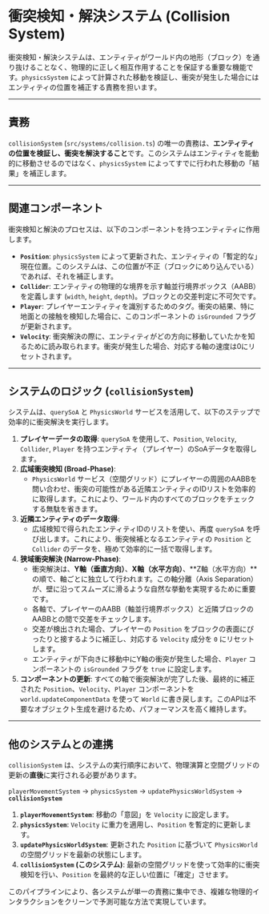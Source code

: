 # 衝突検知・解決システム (Collision System)

衝突検知・解決システムは、エンティティがワールド内の地形（ブロック）を通り抜けることなく、物理的に正しく相互作用することを保証する重要な機能です。`physicsSystem` によって計算された移動を検証し、衝突が発生した場合にはエンティティの位置を補正する責務を担います。

---

## 責務

`collisionSystem` (`src/systems/collision.ts`) の唯一の責務は、**エンティティの位置を検証し、衝突を解決すること**です。このシステムはエンティティを能動的に移動させるのではなく、`physicsSystem` によってすでに行われた移動の「結果」を補正します。

---

## 関連コンポーネント

衝突検知と解決のプロセスは、以下のコンポーネントを持つエンティティに作用します。

-   **`Position`**: `physicsSystem` によって更新された、エンティティの「暫定的な」現在位置。このシステムは、この位置が不正（ブロックにめり込んでいる）であれば、それを補正します。
-   **`Collider`**: エンティティの物理的な境界を示す軸並行境界ボックス（AABB）を定義します (`width`, `height`, `depth`)。ブロックとの交差判定に不可欠です。
-   **`Player`**: プレイヤーエンティティを識別するためのタグ。衝突の結果、特に地面との接触を検知した場合に、このコンポーネントの `isGrounded` フラグが更新されます。
-   **`Velocity`**: 衝突解決の際に、エンティティがどの方向に移動していたかを知るために読み取られます。衝突が発生した場合、対応する軸の速度は0にリセットされます。

---

## システムのロジック (`collisionSystem`)

システムは、`querySoA` と `PhysicsWorld` サービスを活用して、以下のステップで効率的に衝突解決を実行します。

1.  **プレイヤーデータの取得**: `querySoA` を使用して、`Position`, `Velocity`, `Collider`, `Player` を持つエンティティ（プレイヤー）のSoAデータを取得します。
2.  **広域衝突検知 (Broad-Phase)**:
    -   `PhysicsWorld` サービス（空間グリッド）にプレイヤーの周囲のAABBを問い合わせ、衝突の可能性がある近隣エンティティのIDリストを効率的に取得します。これにより、ワールド内のすべてのブロックをチェックする無駄を省きます。
3.  **近隣エンティティのデータ取得**:
    -   広域検知で得られたエンティティIDのリストを使い、再度 `querySoA` を呼び出します。これにより、衝突候補となるエンティティの `Position` と `Collider` のデータを、極めて効率的に一括で取得します。
4.  **狭域衝突解決 (Narrow-Phase)**:
    -   衝突解決は、**Y軸（垂直方向）**、**X軸（水平方向）**、**Z軸（水平方向）**の順で、軸ごとに独立して行われます。この軸分離（Axis Separation）が、壁に沿ってスムーズに滑るような自然な挙動を実現するために重要です。
    -   各軸で、プレイヤーのAABB（軸並行境界ボックス）と近隣ブロックのAABBとの間で交差をチェックします。
    -   交差が検出された場合、プレイヤーの `Position` をブロックの表面にぴったりと接するように補正し、対応する `Velocity` 成分を `0` にリセットします。
    -   エンティティが下向きに移動中にY軸の衝突が発生した場合、`Player` コンポーネントの `isGrounded` フラグを `true` に設定します。
5.  **コンポーネントの更新**: すべての軸で衝突解決が完了した後、最終的に補正された `Position`、`Velocity`、`Player` コンポーネントを `world.updateComponentData` を使って `World` に書き戻します。このAPIは不要なオブジェクト生成を避けるため、パフォーマンスを高く維持します。

---

## 他のシステムとの連携

`collisionSystem` は、システムの実行順序において、物理演算と空間グリッドの更新の**直後**に実行される必要があります。

`playerMovementSystem` -> `physicsSystem` -> `updatePhysicsWorldSystem` -> **`collisionSystem`**

1.  **`playerMovementSystem`**: 移動の「意図」を `Velocity` に設定します。
2.  **`physicsSystem`**: `Velocity` に重力を適用し、`Position` を暫定的に更新します。
3.  **`updatePhysicsWorldSystem`**: 更新された `Position` に基づいて `PhysicsWorld` の空間グリッドを最新の状態にします。
4.  **`collisionSystem` (このシステム)**: 最新の空間グリッドを使って効率的に衝突検知を行い、`Position` を最終的な正しい位置に「確定」させます。

このパイプラインにより、各システムが単一の責務に集中でき、複雑な物理的インタラクションをクリーンで予測可能な方法で実現しています。